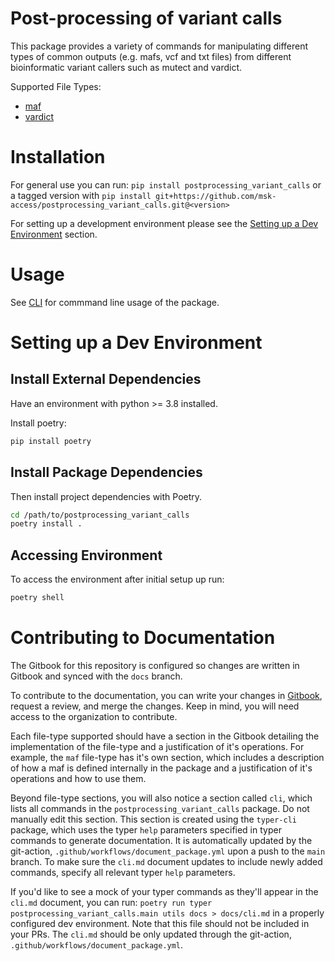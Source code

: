 # Post-processing of variant calls

This package provides a variety of commands for manipulating different types of common outputs (e.g. mafs, vcf and txt files) from different bioinformatic variant callers such as mutect and vardict. 

Supported File Types:
- [maf](docs/MAF.md) 
- [vardict](docs/VARDICT.md)

# Installation  

For general use you can run: `pip install postprocessing_variant_calls`
or a tagged version with `pip install git+https://github.com/msk-access/postprocessing_variant_calls.git@<version>`

For setting up a development environment please see the [Setting up a Dev Environment](#Setting-up-a-Dev-Environment) section.

# Usage

See [CLI](docs/CLI.md) for commmand line usage of the package.

# Setting up a Dev Environment 

## Install External Dependencies
Have an environment with python >= 3.8 installed. 

Install poetry: 

```bash
pip install poetry
```

## Install Package Dependencies

Then install project dependencies with Poetry.

```bash
cd /path/to/postprocessing_variant_calls
poetry install .
```

## Accessing Environment

To access the environment after initial setup up run: 

```bash
poetry shell
```

# Contributing to Documentation

The Gitbook for this repository is configured so changes are written in Gitbook and synced with the `docs` branch. 

To contribute to the documentation, you can write your changes in [Gitbook](https://app.gitbook.com/o/-LhMNgvjydB3TFWAUMVb/s/VBp8SqbRAs28AQCVNoIS/), request a review, and merge the changes. Keep in mind, you will need access to the organization to contribute. 

Each file-type supported should have a section in the Gitbook detailing the implementation of the file-type and a justification of it's operations. For example, the `maf` file-type has it's own section, which includes a description of how a maf is defined internally in the package and a justification of it's operations and how to use them.

Beyond file-type sections, you will also notice a section called `cli`, which lists all commands in the `postprocessing_variant_calls` package. Do not manually edit this section. This section is created using the `typer-cli` package, which uses the typer `help` parameters specified in typer commands to generate documentation. It is automatically updated by the git-action, `.github/workflows/document_package.yml` upon a push to the `main` branch. To make sure the `cli.md` document updates to include newly added commands, specify all relevant typer `help` parameters.

If you'd like to see a mock of your typer commands as they'll appear in the `cli.md` document, you can run: `poetry run typer postprocessing_variant_calls.main utils docs > docs/cli.md` in a properly configured dev environment. Note that this file should not be included in your PRs. The `cli.md` should be only updated through the git-action, `.github/workflows/document_package.yml`.

